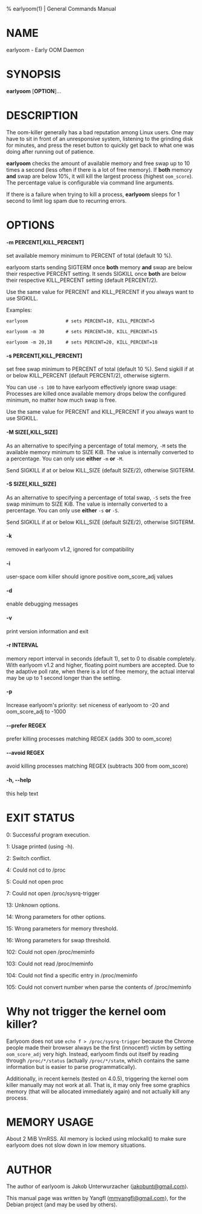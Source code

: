 % earlyoom(1) | General Commands Manual

# NAME

earlyoom - Early OOM Daemon

# SYNOPSIS

**earlyoom** [**OPTION**]...

# DESCRIPTION

The oom-killer generally has a bad reputation among Linux users. One may have
to sit in front of an unresponsive system, listening to the grinding disk for
minutes, and press the reset button to quickly get back to what one was doing
after running out of patience.

**earlyoom** checks the amount of available memory and free swap up to 10 times a
second (less often if there is a lot of free memory).
If **both** memory **and** swap are below 10%, it will kill the largest process (highest `oom_score`).
The percentage value is configurable via command line arguments.

If there is a failure when trying to kill a process, **earlyoom** sleeps for
1 second to limit log spam due to recurring errors.

# OPTIONS

#### -m PERCENT[,KILL_PERCENT]
set available memory minimum to PERCENT of total (default 10 %).

earlyoom starts sending SIGTERM once **both** memory **and** swap are below their
respective PERCENT setting. It sends SIGKILL once **both** are below their respective
KILL_PERCENT setting (default PERCENT/2).

Use the same value for PERCENT and KILL_PERCENT if you always want to use SIGKILL.

Examples:

    earlyoom              # sets PERCENT=10, KILL_PERCENT=5

    earlyoom -m 30        # sets PERCENT=30, KILL_PERCENT=15

    earlyoom -m 20,18     # sets PERCENT=20, KILL_PERCENT=18

#### -s PERCENT[,KILL_PERCENT]
set free swap minimum to PERCENT of total (default 10 %).
Send sigkill if at or below KILL_PERCENT (default PERCENT/2), otherwise sigterm.

You can use `-s 100` to have earlyoom effectively ignore swap usage:
Processes are killed once available memory drops below the configured
minimum, no matter how much swap is free.

Use the same value for PERCENT and KILL_PERCENT if you always want to use SIGKILL.

#### -M SIZE[,KILL_SIZE]
As an alternative to specifying a percentage of total memory, `-M` sets
the available memory minimum to SIZE KiB. The value is internally converted
to a percentage. You can only use **either** `-m` **or** `-M`.

Send SIGKILL if at or below KILL_SIZE (default SIZE/2), otherwise SIGTERM.

#### -S SIZE[,KILL_SIZE]
As an alternative to specifying a percentage of total swap, `-S` sets
the free swap minimum to SIZE KiB. The value is internally converted
to a percentage. You can only use **either** `-s` **or** `-S`.

Send SIGKILL if at or below KILL_SIZE (default SIZE/2), otherwise SIGTERM.

#### -k
removed in earlyoom v1.2, ignored for compatibility

#### -i
user-space oom killer should ignore positive oom_score_adj values

#### -d
enable debugging messages

#### -v
print version information and exit

#### -r INTERVAL
memory report interval in seconds (default 1), set to 0 to disable completely.
With earlyoom v1.2 and higher, floating point numbers are accepted. Due to the
adaptive poll rate, when there is a lot of free memory, the actual interval
may be up to 1 second longer than the setting.

#### -p
Increase earlyoom's priority: set niceness of earlyoom to -20 and oom_score_adj to -1000

#### \-\-prefer REGEX
prefer killing processes matching REGEX (adds 300 to oom_score)

#### \-\-avoid REGEX
avoid killing processes matching REGEX (subtracts 300 from oom_score)

#### -h, \-\-help
this help text

# EXIT STATUS

0: Successful program execution.

1: Usage printed (using -h).

2: Switch conflict.

4: Could not cd to /proc

5: Could not open proc

7: Could not open /proc/sysrq-trigger

13: Unknown options.

14: Wrong parameters for other options.

15: Wrong parameters for memory threshold.

16: Wrong parameters for swap threshold.

102: Could not open /proc/meminfo

103: Could not read /proc/meminfo

104: Could not find a specific entry in /proc/meminfo

105: Could not convert number when parse the contents of /proc/meminfo

# Why not trigger the kernel oom killer?

Earlyoom does not use `echo f > /proc/sysrq-trigger` because the Chrome people
made their browser always be the first (innocent!)  victim by setting
`oom_score_adj` very high. Instead, earlyoom finds out itself by reading through
`/proc/*/status` (actually `/proc/*/statm`, which contains the same information
but is easier to parse programmatically).

Additionally, in recent kernels (tested on 4.0.5), triggering the kernel oom
killer manually may not work at all. That is, it may only free some graphics
memory (that will be allocated immediately again) and not actually kill any
process.

# MEMORY USAGE

About 2 MiB VmRSS. All memory is locked using mlockall() to make sure earlyoom
does not slow down in low memory situations.

# AUTHOR

The author of earlyoom is Jakob Unterwurzacher ⟨jakobunt@gmail.com⟩.

This manual page was written by Yangfl ⟨mmyangfl@gmail.com⟩, for the Debian
project (and may be used by others).
